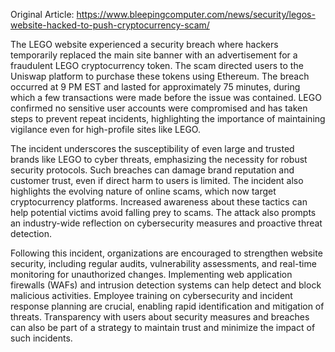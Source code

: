Original Article: https://www.bleepingcomputer.com/news/security/legos-website-hacked-to-push-cryptocurrency-scam/

The LEGO website experienced a security breach where hackers temporarily replaced the main site banner with an advertisement for a fraudulent LEGO cryptocurrency token. The scam directed users to the Uniswap platform to purchase these tokens using Ethereum. The breach occurred at 9 PM EST and lasted for approximately 75 minutes, during which a few transactions were made before the issue was contained. LEGO confirmed no sensitive user accounts were compromised and has taken steps to prevent repeat incidents, highlighting the importance of maintaining vigilance even for high-profile sites like LEGO.

The incident underscores the susceptibility of even large and trusted brands like LEGO to cyber threats, emphasizing the necessity for robust security protocols. Such breaches can damage brand reputation and customer trust, even if direct harm to users is limited. The incident also highlights the evolving nature of online scams, which now target cryptocurrency platforms. Increased awareness about these tactics can help potential victims avoid falling prey to scams. The attack also prompts an industry-wide reflection on cybersecurity measures and proactive threat detection.

Following this incident, organizations are encouraged to strengthen website security, including regular audits, vulnerability assessments, and real-time monitoring for unauthorized changes. Implementing web application firewalls (WAFs) and intrusion detection systems can help detect and block malicious activities. Employee training on cybersecurity and incident response planning are crucial, enabling rapid identification and mitigation of threats. Transparency with users about security measures and breaches can also be part of a strategy to maintain trust and minimize the impact of such incidents.